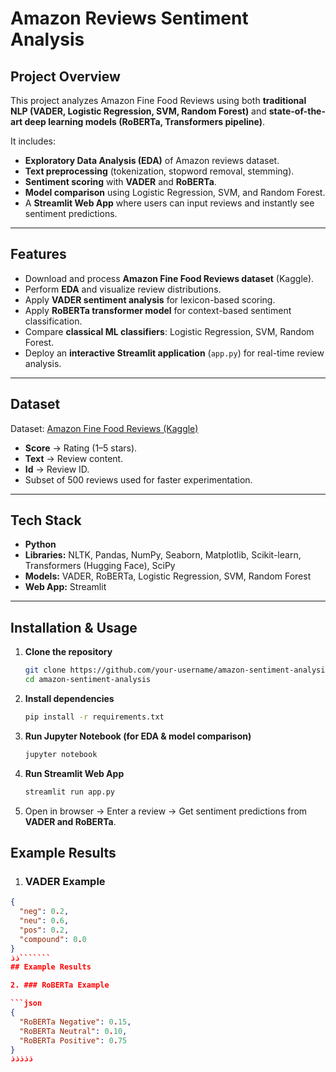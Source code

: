 # Amazon Reviews Sentiment Analysis

## Project Overview
This project analyzes Amazon Fine Food Reviews using both **traditional NLP (VADER, Logistic Regression, SVM, Random Forest)** and **state-of-the-art deep learning models (RoBERTa, Transformers pipeline)**.  

It includes:  
- **Exploratory Data Analysis (EDA)** of Amazon reviews dataset.  
- **Text preprocessing** (tokenization, stopword removal, stemming).  
- **Sentiment scoring** with **VADER** and **RoBERTa**.  
- **Model comparison** using Logistic Regression, SVM, and Random Forest.  
- A **Streamlit Web App** where users can input reviews and instantly see sentiment predictions.  

---

## Features
- Download and process **Amazon Fine Food Reviews dataset** (Kaggle).  
- Perform **EDA** and visualize review distributions.  
- Apply **VADER sentiment analysis** for lexicon-based scoring.  
- Apply **RoBERTa transformer model** for context-based sentiment classification.  
- Compare **classical ML classifiers**: Logistic Regression, SVM, Random Forest.  
- Deploy an **interactive Streamlit application** (`app.py`) for real-time review analysis.  

---

## Dataset
Dataset: [Amazon Fine Food Reviews (Kaggle)](https://www.kaggle.com/datasets/snap/amazon-fine-food-reviews)  

- **Score** → Rating (1–5 stars).  
- **Text** → Review content.  
- **Id** → Review ID.  
- Subset of 500 reviews used for faster experimentation.  

---

## Tech Stack
- **Python**  
- **Libraries:** NLTK, Pandas, NumPy, Seaborn, Matplotlib, Scikit-learn, Transformers (Hugging Face), SciPy  
- **Models:** VADER, RoBERTa, Logistic Regression, SVM, Random Forest  
- **Web App:** Streamlit  

---

## Installation & Usage

1. **Clone the repository**  
   ```bash
   git clone https://github.com/your-username/amazon-sentiment-analysis.git
   cd amazon-sentiment-analysis
2. **Install dependencies**
    ```bash
    pip install -r requirements.txt
3. **Run Jupyter Notebook (for EDA & model comparison)**
    ```bash
    jupyter notebook
4. **Run Streamlit Web App**
   ```bash
   streamlit run app.py
5. Open in browser → Enter a review → Get sentiment predictions from **VADER and RoBERTa**.

## Example Results

1. ### VADER Example
```json
{
  "neg": 0.2,
  "neu": 0.6,
  "pos": 0.2,
  "compound": 0.0
}
ذذ```````
## Example Results

2. ### RoBERTa Example

```json
{
  "RoBERTa Negative": 0.15,
  "RoBERTa Neutral": 0.10,
  "RoBERTa Positive": 0.75
}
ذذذذذ
